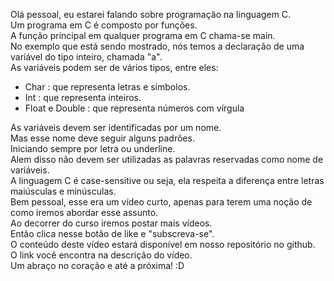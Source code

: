 Olá pessoal, eu estarei falando sobre programação na linguagem C.  
Um programa em C é composto por funções.  
A função principal em qualquer programa em C chama-se main.  
No exemplo que está sendo mostrado, nós temos a declaração de uma variável do tipo inteiro, chamada "a".  
As variáveis podem ser de vários tipos, entre eles:  
  - Char : que representa letras e símbolos.
  - Int : que representa inteiros.
  - Float e Double : que representa números com vírgula

As variáveis devem ser identificadas por um nome.  
Mas esse nome deve seguir alguns padrões.  
Iniciando sempre por letra ou underline.  
Alem disso não devem ser utilizadas as palavras reservadas como nome de variáveis.  
A linguagem C é case-sensitive ou seja, ela respeita a diferença entre letras maiúsculas e minúsculas.  
Bem pessoal, esse era um vídeo curto, apenas para terem uma noção de como iremos abordar esse assunto.  
Ao decorrer do curso iremos postar mais vídeos.  
Então clica nesse botão de like e "subscreva-se".  
O conteúdo deste vídeo estará disponível em nosso repositório no github.  
O link você encontra na descrição do vídeo.  
Um abraço no coração e até a próxima! :D  
